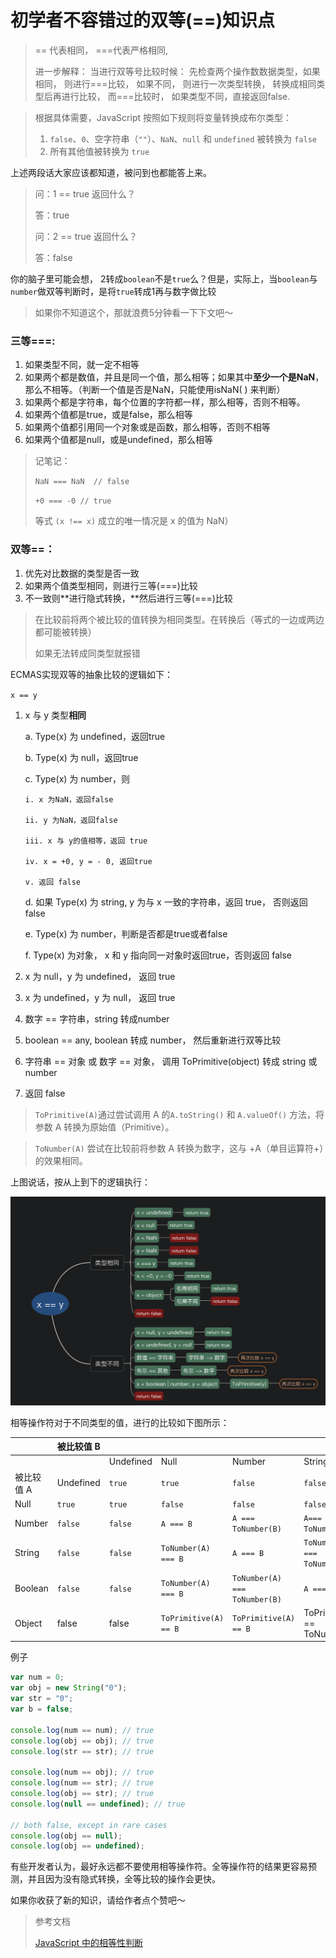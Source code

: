 # 初学者不容错过的双等\(==\)知识点

> == 代表相同， ===代表严格相同,
>
> 进一步解释： 当进行双等号比较时候： 先检查两个操作数数据类型，如果相同， 则进行===比较， 如果不同， 则进行一次类型转换， 转换成相同类型后再进行比较， 而===比较时， 如果类型不同，直接返回false.

> 根据具体需要，JavaScript 按照如下规则将变量转换成布尔类型：
>
> 1. `false`、`0`、空字符串（`""`）、`NaN`、`null` 和 `undefined` 被转换为 `false`
> 2. 所有其他值被转换为 `true`

上述两段话大家应该都知道，被问到也都能答上来。

> 问：1 == true 返回什么？
>
> 答：true
>
> 问：2 == true 返回什么？
>
> 答：false

你的脑子里可能会想， 2转成`boolean`不是`true`么？但是，实际上，当`boolean`与`number`做双等判断时，是将`true`转成1再与数字做比较

> 如果你不知道这个，那就浪费5分钟看一下下文吧～

### 三等===:

1. 如果类型不同，就一定不相等
2. 如果两个都是数值，并且是同一个值，那么相等；如果其中**至少一个是NaN**，那么不相等。（判断一个值是否是NaN，只能使用isNaN\( \) 来判断）
3. 如果两个都是字符串，每个位置的字符都一样，那么相等，否则不相等。
4. 如果两个值都是true，或是false，那么相等
5. 如果两个值都引用同一个对象或是函数，那么相等，否则不相等
6. 如果两个值都是null，或是undefined，那么相等

> 记笔记：
>
> `NaN === NaN  // false`
>
> `+0 === -0 // true`
>
> 等式 `(x !== x)` 成立的唯一情况是 x 的值为 NaN）



### 双等==：

1. 优先对比数据的类型是否一致
2. 如果两个值类型相同，则进行三等\(===\)比较
3. 不一致则**进行隐式转换，**然后进行三等\(===\)比较

> 在比较前将两个被比较的值转换为相同类型。在转换后（等式的一边或两边都可能被转换）
>
> 如果无法转成同类型就报错

ECMAS实现双等的抽象比较的逻辑如下：

`x == y`

1. x 与 y 类型**相同**

   a. Type\(x\) 为 undefined，返回true

   b. Type\(x\) 为 null，返回true

   c. Type\(x\) 为 number，则

       i. x 为NaN，返回false 

       ii. y 为NaN，返回false 

       iii. x 与 y的值相等，返回 true

       iv. x = +0, y = - 0, 返回true

       v. 返回 false

   d. 如果 Type\(x\) 为 string, y 为与 x 一致的字符串，返回 true， 否则返回 false

   e. Type\(x\) 为 number，判断是否都是true或者false

   f. Type\(x\) 为对象， x 和 y 指向同一对象时返回true，否则返回 false

2.  x 为 null，y 为 undefined， 返回 true
3. x 为 undefined，y 为 null， 返回 true
4. 数字 == 字符串，string 转成number
5.  boolean == any, boolean 转成 number， 然后重新进行双等比较
6. 字符串 == 对象 或 数字 == 对象， 调用 ToPrimitive\(object\) 转成 string 或 number
7. 返回 false

> `ToPrimitive(A)`通过尝试调用 A 的`A.toString()` 和 `A.valueOf()` 方法，将参数 A 转换为原始值（Primitive）。

> `ToNumber(A)` 尝试在比较前将参数 A 转换为数字，这与 +A（单目运算符+）的效果相同。

上图说话，按从上到下的逻辑执行：

![](../.gitbook/assets/ping-mu-kuai-zhao-20200428-xia-wu-8.30.56.png)

相等操作符对于不同类型的值，进行的比较如下图所示：

|  | 被比较值 B |  |  |  |  |  |  |
| :--- | :--- | :--- | :--- | :--- | :--- | :--- | :--- |
|  |  | Undefined | Null | Number | String | Boolean | Object |
| 被比较值 A | Undefined | `true` | `true` | `false` | `false` | `false` | `IsFalsy(B)` |
| Null | `true` | `true` | `false` | `false` | `false` | `IsFalsy(B)` |  |
| Number | `false` | `false` | `A === B` | `A === ToNumber(B)` | `A=== ToNumber(B)` | `A== ToPrimitive(B)` |  |
| String | `false` | `false` | `ToNumber(A) === B` | `A === B` | `ToNumber(A) === ToNumber(B)` | `ToPrimitive(B) == A` |  |
| Boolean | `false` | `false` | `ToNumber(A) === B` | `ToNumber(A) === ToNumber(B)` | `A === B` | ToNumber\(A\) == ToPrimitive\(B\) |  |
| Object | false | false | `ToPrimitive(A) == B` | `ToPrimitive(A) == B` | ToPrimitive\(A\) == ToNumber\(B\) | `A === B` |  |

例子

```javascript
var num = 0;
var obj = new String("0");
var str = "0";
var b = false;

console.log(num == num); // true
console.log(obj == obj); // true
console.log(str == str); // true

console.log(num == obj); // true
console.log(num == str); // true
console.log(obj == str); // true
console.log(null == undefined); // true

// both false, except in rare cases
console.log(obj == null);
console.log(obj == undefined);
```

有些开发者认为，最好永远都不要使用相等操作符。全等操作符的结果更容易预测，并且因为没有隐式转换，全等比较的操作会更快。

如果你收获了新的知识，请给作者点个赞吧～



> 参考文档
>
> [JavaScript 中的相等性判断](https://developer.mozilla.org/zh-CN/docs/Web/JavaScript/Equality_comparisons_and_sameness)

  


